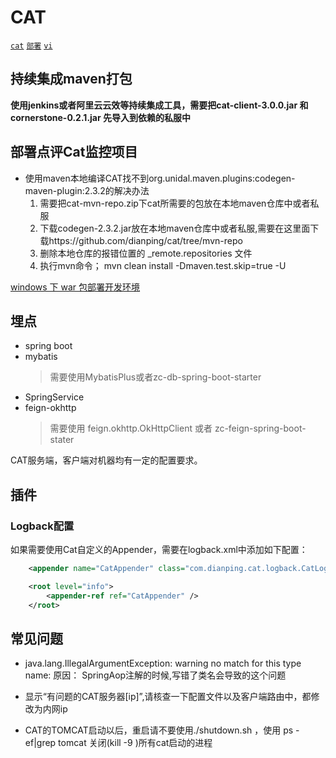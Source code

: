 # CAT

[`cat`](https://github.com/dianping/cat) 
[`部署`](https://github.com/dianping/cat/wiki/readme_server)
[`vi`](https://github.com/ctripcorp/vi)

## 持续集成maven打包

**使用jenkins或者阿里云云效等持续集成工具，需要把cat-client-3.0.0.jar 和 cornerstone-0.2.1.jar 先导入到依赖的私服中**

## 部署点评Cat监控项目

- 使用maven本地编译CAT找不到org.unidal.maven.plugins:codegen-maven-plugin:2.3.2的解决办法
    1. 需要把cat-mvn-repo.zip下cat所需要的包放在本地maven仓库中或者私服
    2. 下载codegen-2.3.2.jar放在本地maven仓库中或者私服,需要在这里面下载https://github.com/dianping/cat/tree/mvn-repo
    3. 删除本地仓库的报错位置的 _remote.repositories 文件
    4. 执行mvn命令； mvn clean install -Dmaven.test.skip=true  -U
    
[windows 下 war 包部署开发环境](https://www.cnblogs.com/harrychinese/p/dianping-cat-server-setup.html)

## 埋点

- spring boot 
- mybatis
  > 需要使用MybatisPlus或者zc-db-spring-boot-starter
- SpringService
- feign-okhttp
  > 需要使用 feign.okhttp.OkHttpClient 或者 zc-feign-spring-boot-stater


CAT服务端，客户端对机器均有一定的配置要求。

## 插件

### Logback配置

如果需要使用Cat自定义的Appender，需要在logback.xml中添加如下配置：

```xml
    <appender name="CatAppender" class="com.dianping.cat.logback.CatLogbackAppender"></appender>

    <root level="info">
        <appender-ref ref="CatAppender" />
    </root>
```

## 常见问题

- java.lang.IllegalArgumentException: warning no match for this type name: 原因： SpringAop注解的时候,写错了类名会导致的这个问题

- 显示“有问题的CAT服务器[ip]”,请核查一下配置文件以及客户端路由中，都修改为内网ip

- CAT的TOMCAT启动以后，重启请不要使用./shutdown.sh ，使用 ps -ef|grep tomcat 关闭(kill -9 )所有cat启动的进程
   
